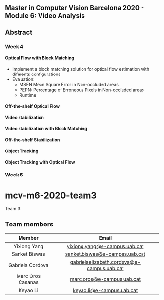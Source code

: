 

## Master in Computer Vision Barcelona 2020 - Module 6: Video Analysis


## Abstract
### Week 4
#### Optical Flow with Block Matching
+ Implement a block matching solution for optical flow estimation with diferents configurations
+ Evaluation: 
  + MSEN Mean Square Error in Non-occluded areas
  + PEPN: Percentage of Erroneous Pixels in Non-occluded areas
  + Runtime 

#### Off-the-shelf Optical Flow

#### Video stabilization
#### Video stabilization with Block Matching
#### Off-the-shelf Stabilization
#### Object Tracking
#### Object Tracking with Optical Flow

### Week 5



# mcv-m6-2020-team3
Team 3
## Team members

|      Member     |           Email          |
|:---------------:|:------------------------:|
|  Yixiong Yang| yixiong.yang@e-campus.uab.cat |
|     Sanket Biswas   |    sanket.biswas@e-campus.uab.cat   |
|  Gabriela Cordova |    gabrielaelizabeth.cordova@e-campus.uab.cat    |
| Marc Oros Casanas  |marc.oros@e-campus.uab.cat |
| Keyao Li | keyao.li@e-campus.uab.cat|

